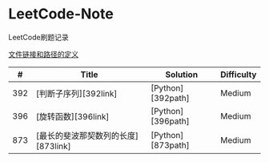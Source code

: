 # LeetCode-Note
LeetCode刷题记录

[文件链接和路径的定义](link_path.md ':include')

| #   | Title                               | Solution          | Difficulty |
|-----|-------------------------------------|-------------------|------------|
| 392 | [判断子序列][392link]               | [Python][392path] | Medium     |
| 396 | [旋转函数][396link]                 | [Python][396path] | Medium     |
| 873 | [最长的斐波那契数列的长度][873link] | [Python][873path] | Medium     |

